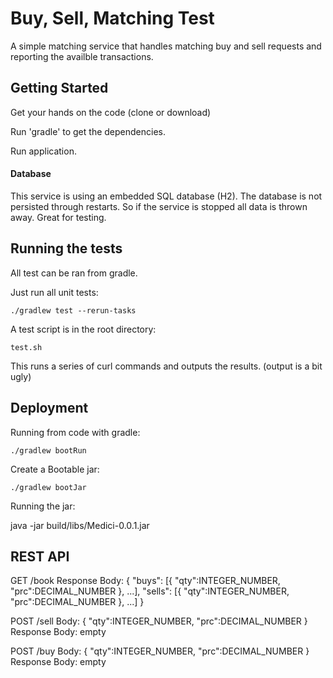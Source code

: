 # Buy, Sell, Matching Test

A simple matching service that handles matching buy and sell requests and reporting the availble transactions.


## Getting Started

Get your hands on the code (clone or download)

Run 'gradle' to get the dependencies.

Run application.

#### Database
This service is using an embedded SQL database (H2). The database is not persisted through restarts.
So if the service is stopped all data is thrown away. Great for testing.

## Running the tests

All test can be ran from gradle.

Just run all unit tests:
```
./gradlew test --rerun-tasks
```

A test script is in the root directory:
```
test.sh
```
This runs a series of curl commands and outputs the results. (output is a bit ugly)

## Deployment

Running from code with gradle:
```
./gradlew bootRun
```

Create a Bootable jar:
```
./gradlew bootJar
```

Running the jar:

java -jar build/libs/Medici-0.0.1.jar

## REST API
GET /book
Response Body:
{
    "buys": [{ "qty":INTEGER_NUMBER, "prc":DECIMAL_NUMBER }, ...],
    "sells": [{ "qty":INTEGER_NUMBER, "prc":DECIMAL_NUMBER }, ...]
}

POST /sell
Body:
{
    "qty":INTEGER_NUMBER,
    "prc":DECIMAL_NUMBER
}
Response Body: empty

POST /buy
Body:
{
    "qty":INTEGER_NUMBER,
    "prc":DECIMAL_NUMBER
}
Response Body: empty

